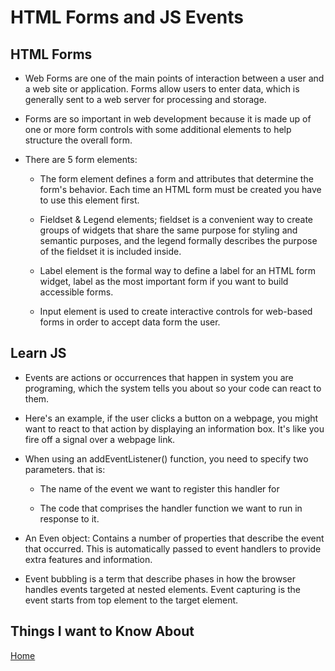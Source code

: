 # HTML Forms and JS Events

## HTML Forms

- Web Forms are one of the main points of interaction between a user and a web site or application. Forms allow users to enter data, which is generally sent to a web server for processing and storage.

- Forms are so important in web development because it is made up of one or more form controls with some additional elements to help structure the overall form.

- There are 5 form elements:

  - The form element defines a form and attributes that determine the form's behavior. Each time an HTML form must be created you have to use this element first.

  - Fieldset & Legend elements; fieldset is a convenient way to create groups of widgets that share the same purpose for styling and semantic purposes, and the legend formally describes the purpose of the fieldset it is included inside.

  - Label element is the formal way to define a label for an HTML form widget, label as the most important form if you want to build accessible forms.

  - Input element is used to create interactive controls for web-based forms in order to accept data form the user.

## Learn JS

- Events are actions or occurrences that happen in system you are programing, which the system tells you about so your code can react to them.

- Here's an example, if the user clicks a button on a webpage, you might want to react to that action by displaying an information box. It's like you fire off a signal over a webpage link.

- When using an addEventListener() function, you need to specify two parameters. that is:

  - The name of the event we want to register this handler for

  - The code that comprises the handler function we want to run in response to it.

- An Even object: Contains a number of properties that describe the event that occurred. This is automatically passed to event handlers to provide extra features and information.

- Event bubbling is a term that describe phases in how the browser handles events targeted at nested elements. Event capturing is the event starts from top element to the target element.

## Things I want to Know About

[Home](https://keelen-fisher.github.io/new-repository/)
